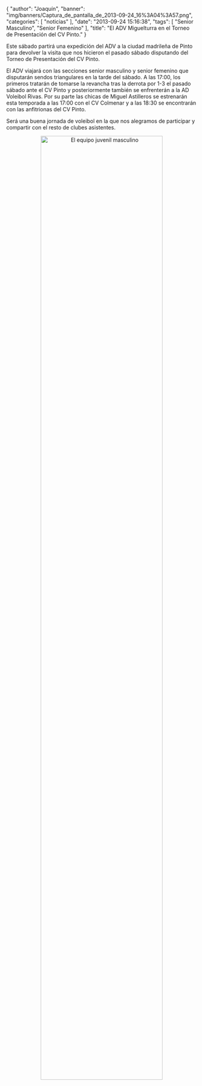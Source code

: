 {
  "author": "Joaquín", 
  "banner": "img/banners/Captura_de_pantalla_de_2013-09-24_16%3A04%3A57.png", 
  "categories": [
    "noticias"
  ], 
  "date": "2013-09-24 15:16:38", 
  "tags": [
    "Senior Masculino", 
    "Senior Femenino"
  ], 
  "title": "El ADV Miguelturra en el Torneo de Presentación del CV Pinto."
}

Este sábado partirá una expedición del ADV a la ciudad madrileña de Pinto para devolver la visita que nos hicieron el pasado sábado disputando del Torneo de Presentación del CV Pinto.

El ADV viajará con las secciones senior masculino y senior femenino que disputarán sendos triangulares en la tarde del sábado. A las 17:00, los primeros tratarán de tomarse la revancha tras la derrota por 1-3 el pasado sábado ante el CV Pinto y posteriormente también se enfrenterán a la AD Voleibol Rivas. Por su parte las chicas de Miguel Astilleros se estrenarán esta temporada a las 17:00 con el CV Colmenar y a las 18:30 se encontrarán con las anfitrionas del CV Pinto.

Será una buena jornada de voleibol en la que nos alegramos de participar y compartir con el resto de clubes asistentes.

<center>
<a target="_new" href="http://www.advmiguelturra.org/img/banners/Captura%20de%20pantalla%20de%202013-09-24%2016%3A04%3A57.png"> 
<img alt="El equipo juvenil masculino" width="80%" align="center" src="http://www.advmiguelturra.org/img/banners/Captura%20de%20pantalla%20de%202013-09-24%2016%3A04%3A57.png"/> </a>
</center>

